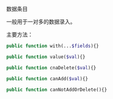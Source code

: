 数据条目　　

一般用于一对多的数据录入。

主要方法：
```php
public function with(...$fields){}

public function value($val){}

public function cnaDelete($val){}

public function canAdd($val){}

public function canNotAddOrDelete(){}

```
